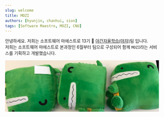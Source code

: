 ```yaml
---
slug: welcome
title: MOZI
authors: [hyunjin, chanhui, sion]
tags: [Software Maestro, MOZI, CNU]
---
```


안녕하세요. 저희는 소프트웨어 마에스트로 13기 🌴 [야간자율학습(야자)](https://github.com/team-yaza)팀 입니다.  
저희는 소프트웨어 마에스트로 본과정인 6월부터 팀으로 구성되어 함께 `MOZI`라는 서비스를 기획하고 개발했습니다.

![Docusaurus Plushie](./docusaurus-plushie-banner.jpeg)

<!--
[Docusaurus blogging features](https://docusaurus.io/docs/blog) are powered by the [blog plugin](https://docusaurus.io/docs/api/plugins/@docusaurus/plugin-content-blog).

Simply add Markdown files (or folders) to the `blog` directory.

Regular blog authors can be added to `authors.yml`.

The blog post date can be extracted from filenames, such as:

- `2019-05-30-welcome.md`
- `2019-05-30-welcome/index.md`

A blog post folder can be convenient to co-locate blog post images:


The blog supports tags as well!

**And if you don't want a blog**: just delete this directory, and use `blog: false` in your Docusaurus config. -->
